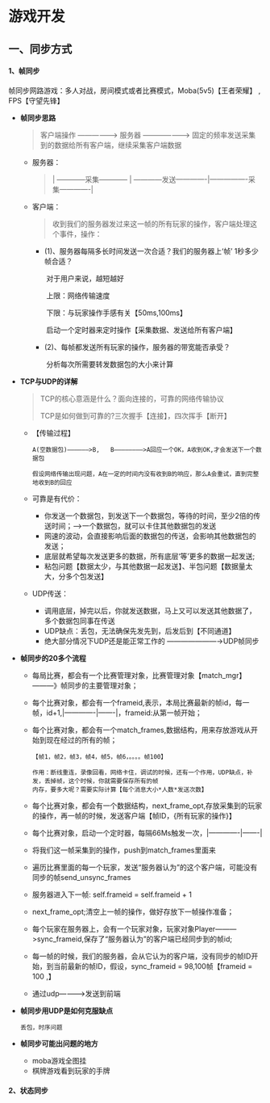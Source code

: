 # 游戏开发

## 一、同步方式

#### 1、帧同步

帧同步网路游戏：多人对战，房间模式或者比赛模式，Moba(5v5)【王者荣耀】 , FPS【守望先锋】



* **帧同步思路**

  > 客户端操作   ——————> 服务器     ———————> 固定的频率发送采集到的数据给所有客户端，继续采集客户端数据

  * 服务器：

    > |  ————采集————  | ————发送————-|—————-采集————-|

  * 客户端：

    > 收到我们的服务器发过来这一帧的所有玩家的操作，客户端处理这个事件，操作：

    * (1)、服务器每隔多长时间发送一次合适？我们的服务器上‘帧’  1秒多少帧合适？

      ​	对于用户来说，越短越好

      ​	上限：网络传输速度

      ​	下限：与玩家操作手感有关【50ms,100ms】

      ​	启动一个定时器来定时操作【采集数据、发送给所有客户端】

    * (2)、每帧都发送所有玩家的操作，服务器的带宽能否承受？

      ​	分析每次所需要转发数据包的大小来计算





* **TCP与UDP的详解**

  > TCP的核心意涵是什么？面向连接的，可靠的网络传输协议
  >
  > TCP是如何做到可靠的?三次握手【连接】，四次挥手【断开】
  
  * 【传输过程】
  
    ```
    A(空数据包)——————>B,   B————————>A回应一个OK，A收到OK,才会发送下一个数据包
    
    假设网络传输出现问题，A在一定的时间内没有收到B的响应，那么A会重试，直到完整地收到B的回应
    ```
  
  * 可靠是有代价：
  
    * 你发送一个数据包，到发送下一个数据包，等待的时间，至少2倍的传送时间；——>一个数据包，就可以卡住其他数据包的发送
    * 网速的波动，会直接影响后面的数据包的传送，会影响其他数据包的发送；
    * 底层就希望每次发送更多的数据，所有底层‘等’更多的数据一起发送;
    * 粘包问题【数据太少，与其他数据一起发送】、半包问题【数据量太大，分多个包发送】	
  
  * UDP传送：
  
    * 调用底层，掉完以后，你就发送数据，马上又可以发送其他数据了，多个数据包同事在传送
    * UDP缺点：丢包，无法确保先发先到，后发后到【不同通道】
    * 绝大部分情况下UDP还是能正常工作的 ———————→UDP帧同步
  







* **帧同步的20多个流程**

  * 每局比赛，都会有一个比赛管理对象，比赛管理对象【match_mgr】———》帧同步的主要管理对象；

  * 每个比赛对象，都会有一个frameid,表示，本局比赛最新的帧id，每一帧，id+1,|————-|——-|，frameid:从第一帧开始；

  * 每个比赛对象，都会有一个match_frames,数据结构，用来存放游戏从开始到现在经过的所有的帧；

    ```
    【帧1，帧2，帧3，帧4，帧5，帧6，。。。。帧100】
    
    作用：断线重连，录像回看，网络卡住，调试的时候，还有一个作用，UDP缺点，补发，丢掉帧，这个时候，你就需要保存所有的帧
    内存，要多大呢？需要实际计算【每个消息大小*人数*发送次数】
    ```

  * 每个比赛对象，都会有一个数据结构，next_frame_opt,存放采集到的玩家的操作，再一帧的时候，发送客户端【帧ID，{所有玩家的操作}】

  * 每个比赛对象，启动一个定时器，每隔66Ms触发一次，|————-|——-|

  * 将我们这一帧采集到的操作，push到match_frames里面来

  * 遍历比赛里面的每一个玩家，发送“服务器认为”的这个客户端，可能没有同步的帧send_unsync_frames

  * 服务器进入下一帧: self.frameid  =  self.frameid + 1

  * next_frame_opt;清空上一帧的操作，做好存放下一帧操作准备；

  * 每个玩家在服务器上，会有一个玩家对象，玩家对象Player———>sync_frameid,保存了“服务器认为”的客户端已经同步到的帧id;

  * 每一帧的时候，我们的服务器，会从它认为的客户端，没有同步的帧ID开始，到当前最新的帧ID，假设，sync_frameid = 98,100帧【frameid = 100 ,】

  * 通过udp————>发送到前端








* **帧同步用UDP是如何克服缺点**

  ```
  丢包，时序问题
  ```







* **帧同步可能出问题的地方**
  * moba游戏全图挂
  * 棋牌游戏看到玩家的手牌








#### 2、状态同步